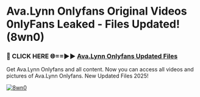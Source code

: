 # Ava.Lynn Onlyfans Original Videos 0nlyFans Leaked - Files Updated! (8wn0)

<h3>🔴 CLICK HERE 🌐==►► <a href="https://tinyurl.com/ehrbuxhb" rel="nofollow">Ava.Lynn Onlyfans Updated Files</a></h3>

Get Ava.Lynn Onlyfans and all content. Now you can access all videos and pictures of Ava.Lynn Onlyfans. New Updated Files 2025!

[![8wn0](https://i.imgur.com/lVYEuWS.gif)](https://tinyurl.com/ehrbuxhb)
